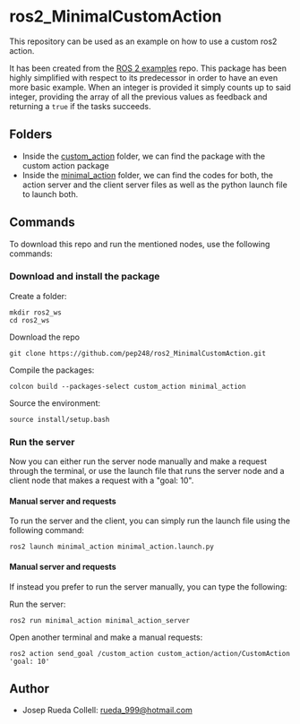 # ros2_MinimalCustomAction

This repository can be used as an example on how to use a custom ros2 action.

It has been created from the [ROS 2 examples](https://github.com/ros2/examples/tree/humble) repo.
This package has been highly simplified with respect to its predecessor in order to have an even more basic example.
When an integer is provided it simply counts up to said integer, providing the array of all the previous values as feedback and returning a `true` if the tasks succeeds.


## Folders
* Inside the [custom_action](custom_action) folder, we can find the package with the custom action package
* Inside the [minimal_action](minimal_action) folder, we can find the codes for both, the action server and the client server files as well as the python launch file to launch both.

## Commands
To download this repo and run the mentioned nodes, use the following commands:

### Download and install the package
Create a folder:
```
mkdir ros2_ws
cd ros2_ws
```

Download the repo
```
git clone https://github.com/pep248/ros2_MinimalCustomAction.git
```

Compile the packages:
```
colcon build --packages-select custom_action minimal_action
```

Source the environment:
```
source install/setup.bash
```
### Run the server
Now you can either run the server node manually and make a request through the terminal, or use the launch file that runs the server node and a client node that makes a request with a "goal: 10".

#### Manual server and requests
To run the server and the client, you can simply run the launch file using the following command:
```
ros2 launch minimal_action minimal_action.launch.py 
```

#### Manual server and requests
If instead you prefer to run the server manually, you can type the following:

Run the server:
```
ros2 run minimal_action minimal_action_server 
```

Open another terminal and make a manual requests:
```
ros2 action send_goal /custom_action custom_action/action/CustomAction 'goal: 10'
```

## Author
* Josep Rueda Collell: rueda_999@hotmail.com


